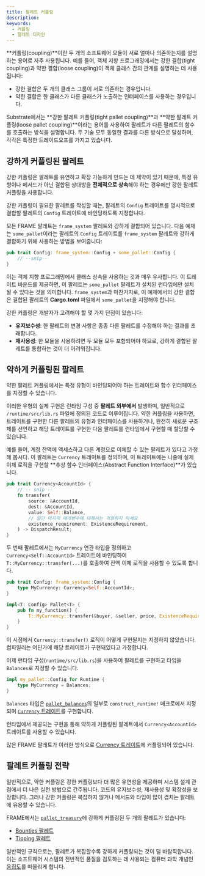 ```yaml
---
title: 팔레트 커플링
description:
keywords:
  - 커플링
  - 팔레트 디자인
---
```


**커플링(coupling)**이란 두 개의 소프트웨어 모듈이 서로 얼마나 의존하는지를 설명하는 용어로 자주 사용됩니다.
예를 들어, 객체 지향 프로그래밍에서는 강한 결합(tight coupling)과 약한 결합(loose coupling)이 객체 클래스 간의 관계를 설명하는 데 사용됩니다:

- 강한 결합은 두 개의 클래스 그룹이 서로 의존하는 경우입니다.
- 약한 결합은 한 클래스가 다른 클래스가 노출하는 인터페이스를 사용하는 경우입니다.

Substrate에서는 **강한 팔레트 커플링(tight pallet coupling)**과 **약한 팔레트 커플링(loose pallet coupling)**이라는 용어를 사용하여 팔레트가 다른 팔레트의 함수를 호출하는 방식을 설명합니다.
두 기술 모두 동일한 결과를 다른 방식으로 달성하며, 각각은 특정한 트레이드오프를 가지고 있습니다.

## 강하게 커플링된 팔레트

강한 커플링은 팔레트를 유연하고 확장 가능하게 만드는 데 제약이 있기 때문에, 특정 유형이나 메서드가 아닌 결합된 상대방을 **전체적으로 상속**해야 하는 경우에만 강한 팔레트 커플링을 사용합니다.

강한 커플링이 필요한 팔레트를 작성할 때는, 팔레트의 `Config` 트레이트를 명시적으로 결합할 팔레트의 `Config` 트레이트에 바인딩하도록 지정합니다.

모든 FRAME 팔레트는 `frame_system` 팔레트와 강하게 결합되어 있습니다.
다음 예제는 `some_pallet`이라는 팔레트의 `Config` 트레이트를 `frame_system` 팔레트와 강하게 결합하기 위해 사용하는 방법을 보여줍니다:

```rust
pub trait Config: frame_system::Config + some_pallet::Config {
    // --snip--
}
```

이는 객체 지향 프로그래밍에서 클래스 상속을 사용하는 것과 매우 유사합니다.
이 트레이트 바운드를 제공하면, 이 팔레트는 `some_pallet` 팔레트가 설치된 런타임에만 설치될 수 있다는 것을 의미합니다.
`frame_system`과 마찬가지로, 이 예제에서의 강한 결합은 결합된 팔레트의 **Cargo.toml** 파일에서 `some_pallet`을 지정해야 합니다.

강한 커플링은 개발자가 고려해야 할 몇 가지 단점이 있습니다:

- **유지보수성**: 한 팔레트의 변경 사항은 종종 다른 팔레트를 수정해야 하는 결과를 초래합니다.
- **재사용성**: 한 모듈을 사용하려면 두 모듈 모두 포함되어야 하므로, 강하게 결합된 팔레트를 통합하는 것이 더 어려워집니다.

## 약하게 커플링된 팔레트

약한 팔레트 커플링에서는 특정 유형이 바인딩되어야 하는 트레이트와 함수 인터페이스를 지정할 수 있습니다.

이러한 유형의 실제 구현은 런타임 구성 중 **팔레트 외부에서** 발생하며, 일반적으로 `/runtime/src/lib.rs` 파일에 정의된 코드로 이루어집니다. 약한 커플링을 사용하면, 트레이트를 구현한 다른 팔레트의 유형과 인터페이스를 사용하거나, 완전히 새로운 구조체를 선언하고 해당 트레이트를 구현한 다음 팔레트를 런타임에서 구현할 때 할당할 수 있습니다.

예를 들어, 계정 잔액에 액세스하고 다른 계정으로 이체할 수 있는 팔레트가 있다고 가정해 봅시다.
이 팔레트는 `Currency` 트레이트를 정의하며, 이 트레이트에는 나중에 실제 이체 로직을 구현할 **추상 함수 인터페이스(Abstract Function Interface)**가 있습니다.

```rust
pub trait Currency<AccountId> {
    // -- snip --
    fn transfer(
        source: &AccountId,
        dest: &AccountId,
        value: Self::Balance,
        // 일단 마지막 매개변수에 대해서는 걱정하지 마세요
        existence_requirement: ExistenceRequirement,
    ) -> DispatchResult;
}
```

두 번째 팔레트에서는 `MyCurrency` 연관 타입을 정의하고 `Currency<Self::AccountId>` 트레이트에 바인딩하여 `T::MyCurrency::transfer(...)`를 호출하여 잔액 이체 로직을 사용할 수 있도록 합니다.

```rust
pub trait Config: frame_system::Config {
    type MyCurrency: Currency<Self::AccountId>;
}

impl<T: Config> Pallet<T> {
    pub fn my_function() {
        T::MyCurrency::transfer(&buyer, &seller, price, ExistenceRequirement::KeepAlive)?;
    }
}
```

이 시점에서 `Currency::transfer()` 로직이 어떻게 구현될지는 지정하지 않았습니다.
컴파일러는 어딘가에 해당 트레이트가 구현돼있다고 가정합니다.

이제 런타임 구성(`runtime/src/lib.rs`)을 사용하여 팔레트를 구현하고 타입을 `Balances`로 지정할 수 있습니다.

```rust
impl my_pallet::Config for Runtime {
    type MyCurrency = Balances;
}
```

`Balances` 타입은 [`pallet_balances`](https://paritytech.github.io/substrate/master/pallet_balances/index.html)의 일부로 `construct_runtime!` 매크로에서 지정되며 [`Currency` 트레이트](https://paritytech.github.io/substrate/master/pallet_balances/index.html#implementations-1)를 구현합니다.

런타임에서 제공되는 구현을 통해 약하게 커플링된 팔레트에서 `Currency<AccountId>` 트레이트를 사용할 수 있습니다.

많은 FRAME 팔레트가 이러한 방식으로 [Currency 트레이트](https://paritytech.github.io/substrate/master/frame_support/traits/tokens/currency/trait.Currency.html)에 커플링되어 있습니다.

## 팔레트 커플링 전략

일반적으로, 약한 커플링은 강한 커플링보다 더 많은 유연성을 제공하며 시스템 설계 관점에서 더 나은 실천 방법으로 간주됩니다.
코드의 유지보수성, 재사용성 및 확장성을 보장합니다.
그러나 강한 커플링은 복잡하지 않거나 메서드와 타입이 많이 겹치는 팔레트에 유용할 수 있습니다.

FRAME에서는 [`pallet_treasury`](https://github.com/paritytech/polkadot-sdk/tree/master/substrate/frame/treasury)에 강하게 커플링된 두 개의 팔레트가 있습니다:

- [Bounties 팔레트](https://github.com/paritytech/polkadot-sdk/tree/master/substrate/frame/bounties)
- [Tipping 팔레트](https://github.com/paritytech/polkadot-sdk/tree/master/substrate/frame/tips)

일반적인 규칙으로는, 팔레트가 복잡할수록 강하게 커플링되는 것이 덜 바람직합니다.
이는 소프트웨어 시스템의 전반적인 품질을 검토하는 데 사용되는 컴퓨터 과학 개념인 [응집도](<https://en.wikipedia.org/wiki/Cohesion_(computer_science)>)를 떠올리게 합니다.